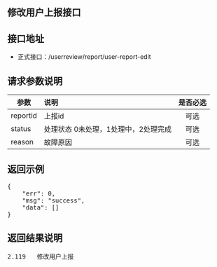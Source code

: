 修改用户上报接口
----------

接口地址
----------
  * 正式接口：/userreview/report/user-report-edit

请求参数说明
----------
|  参数         |说明          |是否必选|
| ------------- |:-------------|:-----:|
| reportid       | 上报id |可选    |
| status | 处理状态  0未处理，1处理中，2处理完成 |可选    |
| reason| 故障原因  |可选    |
返回示例
----------
<pre>
{
    "err": 0,
    "msg": "success",
    "data": []
}
</pre>

返回结果说明
----------
<pre>
2.119	修改用户上报
</pre>